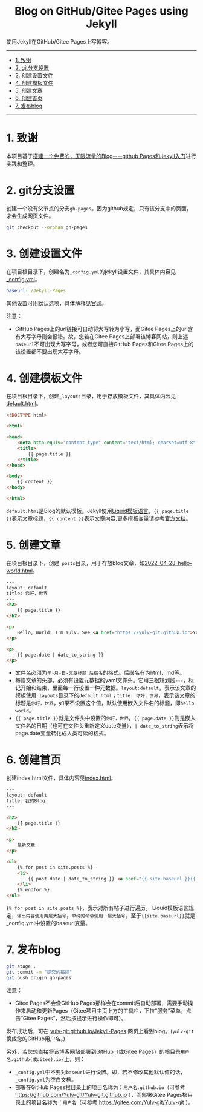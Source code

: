 <!--
 * @Author: Shuangchi He / Yulv
 * @Email: yulvchi@qq.com
 * @Date: 2022-04-28 11:49:52
 * @Motto: Entities should not be multiplied unnecessarily.
 * @LastEditors: Shuangchi He
 * @LastEditTime: 2022-05-03 22:22:25
 * @FilePath: /Jekyll-Pages/Readme.md
 * @Description: Init from https://www.ruanyifeng.com/blog/2012/08/blogging_with_jekyll.html
-->

<h1><center> Blog on GitHub/Gitee Pages using Jekyll </h1></center>

使用Jekyll在GitHub/Gitee Pages上写博客。

---

- [1. 致谢](#1-致谢)
- [2. git分支设置](#2-git分支设置)
- [3. 创建设置文件](#3-创建设置文件)
- [4. 创建模板文件](#4-创建模板文件)
- [5. 创建文章](#5-创建文章)
- [6. 创建首页](#6-创建首页)
- [7. 发布blog](#7-发布blog)

---

# 1. 致谢

本项目基于[搭建一个免费的，无限流量的Blog----github Pages和Jekyll入门](https://www.ruanyifeng.com/blog/2012/08/blogging_with_jekyll.html)进行实践和整理。

# 2. git分支设置

创建一个没有父节点的分支`gh-pages`。因为github规定，只有该分支中的页面，才会生成网页文件。

``` bash
git checkout --orphan gh-pages
```

# 3. 创建设置文件

在项目根目录下，创建名为`_config.yml`的jekyll设置文件，其具体内容见[_config.yml](./_config.yml)。

``` yml
baseurl: /Jekyll-Pages
```

其他设置可用默认选项，具体解释见[官网](https://github.com/mojombo/jekyll/wiki/Configuration)。

注意：

- GitHub Pages上的url链接可自动将大写转为小写，而Gitee Pages上的url含有大写字母则会报错。故，您若在Gitee Pages上部署该博客网站，则上述`baseurl`不可出现大写字母，或者您可直接GitHub Pages和Gitee Pages上的该设置都不要出现大写字母。

# 4. 创建模板文件

在项目根目录下，创建`_layouts`目录，用于存放模板文件，其具体内容见[default.html](./_layouts/default.html)。

``` html
<!DOCTYPE html>

<html>

<head>
    <meta http-equiv="content-type" content="text/html; charset=utf-8" />
    <title>
        {{ page.title }}
    </title>
</head>

<body>
    {{ content }}
</body>

</html>
```

`default.html`是Blog的默认模板。Jekyll使用[Liquid模板语言](https://github.com/shopify/liquid/wiki/liquid-for-designers)，`{{ page.title }}`表示文章标题，`{{ content }}`表示文章内容,更多模板变量请参考[官方文档](https://github.com/mojombo/jekyll/wiki/Template-Data)。

# 5. 创建文章

在项目根目录下，创建`_posts`目录，用于存放blog文章，如[2022-04-28-hello-world.html](./_posts/2022-04-28-hello-world.html)。

``` html
---
layout: default
title: 您好，世界
---
<h2>
    {{ page.title }}
</h2>

<p>
    Hello, World! I'm Yulv. See <a href="https://yulv-git.github.io">Yulv-git.github.io</a> for more details.
</p>

<p>
    {{ page.date | date_to_string }}
</p>
```

- 文件名必须为`年-月-日-文章标题.后缀名`的格式。后缀名有为html、md等。
- 每篇文章的头部，必须有设置元数据的yaml文件头。它用三根短划线`---`，标记开始和结束，里面每一行设置一种元数据。`layout:default`，表示该文章的模板使用`_layouts`目录下的`default.html`；`title: 你好，世界`，表示该文章的标题是`你好，世界`，如果不设置这个值，默认使用嵌入文件名的标题，即`hello world`。
- `{{ page.title }}`就是文件头中设置的`你好，世界`，`{{ page.date }}`则是嵌入文件名的日期（也可在文件头重新定义date变量），`| date_to_string`表示将page.date变量转化成人类可读的格式。

# 6. 创建首页

创建index.html文件，具体内容见[index.html](./index.html)。

``` html
---
layout: default
title: 我的Blog
---

<h2>
    {{ page.title }}
</h2>

<p>
    最新文章
</p>

<ul>
    {% for post in site.posts %}
    <li>
        {{ post.date | date_to_string }} <a href="{{ site.baseurl }}{{ post.url }}">{{ post.title }}</a>
    </li>
    {% endfor %}
</ul>
```

`{% for post in site.posts %}`，表示对所有帖子进行遍历。
Liquid模板语言规定，`输出内容使用两层大括号`，`单纯的命令使用一层大括号`。至于`{{site.baseurl}}`就是_config.yml中设置的baseurl变量。

# 7. 发布blog

``` bash
git stage .
git commit -m "提交的描述"
git push origin gh-pages
```

注意：

- Gitee Pages不会像GitHub Pages那样会在commit后自动部署，需要手动操作来启动和更新Pages（Gitee项目主页上方的工具栏，下拉“服务”菜单，点击“Gitee Pages”，然后按提示进行操作即可）。

发布成功后，可在 [yulv-git.github.io/Jekyll-Pages](https://yulv-git.github.io/Jekyll-Pages) 网页上看到blog。(`yulv-git`换成您的GitHub用户名。)

另外，若您想直接将该博客网站部署到GitHub（或Gitee Pages）的根目录`用户名.github(或gitee).io/`上，则：

- `_config.yml`中不要对`baseurl`进行设置。即，若不修改其他默认值的话，`_config.yml`为空白文档。
- 部署在GitHub Pages根目录上的项目名称为：`用户名.github.io`（可参考 https://github.com/Yulv-git/Yulv-git.github.io ），而部署Gitee Pages根目录上的项目名称为：`用户名`（可参考 https://gitee.com/Yulv-git/Yulv-git ）。
